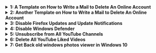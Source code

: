<details>
<summary><b>1: A Template on How to Write a Mail to Delete An Online Account</b></summary>
<pre>
<b>SUBJECT: Request To Delete My Account From Your Database</b>

Dear (Company Name) Team,

I have an account in your database with the name …………… and the email address that is linked to the account is ……………….
Meanwhile, for some reason, I have decided not to use the account again, therefore I request that you kindly delete my account from your database and also wipe all notifications if any.

From:
<b>Your Name.</b>
<b>Email Account.</b>
<b>Phone Number.</b>

NOTE: The name, email address and phone number that will be contained in the mail must be linked to the account you want to delete. This will be proof that you are the real owner of the account.
</pre>
</details>



<details>
<summary><b>2: Another Template on How to Write a Mail to Delete An Online Account</b></summary><br>
<pre>
<b>SUBJECT: Request To Delete My Account From Your Database</b>

To Whom It May Concern: I would like to hereby formally request the removal of all my personal and private details from your company database as soon as possible. I have recently noticed an increased amount of junk mail as well as telephone calls from companies that I have never been in touch with in the past which are very disruptive and intrusive.

However, in order to avoid this from continuing, I prefer have my details removed completely from your database as perhaps (name of company) has passed my details to a third party marketing company recently. Please confirm to me in writing that this has been done. I thank you in advance, Kind regards (Your name)

Meanwhile, if your mobile number is not linked to the account, there will be no need for you to add any phone number.

<b>Account deletion procedure</b>

The following described below are schematic approach for any account deletion.

-<b>Request</b>: A user who wishes to delete their account/data may have to submit an account deletion request.</b>
-<b>Validation</b>: Their support team member may have to cross-check your information with their internal database. If data matches, they will initiate the deletion process and notify you that the deletion has started.</b>
-<b>Deletion</b>: At this level, all the records of your account will be deleted.</b>
-<b>Final Notification</b>: Now, once the deletion process has been deleted, they will notify you that your account has been successfully deleted.</b>
</pre>
</details>


<details>
<summary><b>3: Disable Firefox Updates and Update Notifications</b></summary><br>
<b>Disable Updates using Enterprise Policy JSON (Windows/Linux/macOS)</b>

<hr><b>1. Open a plain text editor like notepad or notepad++ and paste the following code in it:</b><br>
<pre>
{
 "policies": {
    "DisableAppUpdate": true
  }
}
</pre>
<b>2. Save the file as a json file named: policies.json</b>

<hr><pre>
The following policy JSON file has to be saved in the installation directory of Firefox in a folder called <b>Distribution</b>. This folder is by default not included, and so you’ll have to create it manually. The default installation directories on the three platforms are as follows:

<b>Windows:</b>
    C:\Program Files\Mozilla Firefox\distribution or;
    C:\Program Files\Mozilla Firefox (x86)\distribution [if you’re running a 32-bit Firefox installation on a 64-bit Windows.]
    
<b>Linux:</b>
    firefox/distribution [where firefox is the installation directory for Firefox in the distribution you’re using,] or ;
    [you can specify a system-wide policy by saving the file inside] /etc/firefox/policies

<b>macOS:</b>
    Before you can install the file on your Mac, you need to remove the quarantine set by macOS which breaks an app should its installation be modified.
    To do that, open the terminal and navigate to the applications’ directory by running cd /Applications. Next, run the command: xattr -r -d com.apple.quarantine Firefox.app
    After doing that, save the policies.json file inside: /Applications/Firefox.app/Contents/Resources/distribution. You’ll have to make the directories if they’re not present.
    If you run Firefox after this and get an error message that ‘Firefox is damaged and can’t be opened. You should move it to the Trash‘, that means the quarantine wasn’t removed correctly.

</pre>
</details>



<details>
<summary><b>4: Disable Windows Defender</b></summary><br>

<a href="./windefender_disable.reg">windefender_disable.reg</a>

```OR```
Open notepad and make a rename file name as <code>disable.win.def.reg</code><br>
Copy and paste the below code into the reg file
<hr> 

<pre>
Windows Registry Editor Version 5.00

[HKEY_LOCAL_MACHINE\SOFTWARE\Policies\Microsoft\Windows Defender]
"DisableAntiSpyware"=dword:00000001

[HKEY_LOCAL_MACHINE\SOFTWARE\Policies\Microsoft\Windows Defender\Real-Time Protection]
"DisableBehaviorMonitoring"=dword:00000001
"DisableOnAccessProtection"=dword:00000001
"DisableScanOnRealtimeEnable"=dword:00000001
</pre>
<hr>

Save the File and double click on it.<br>
It'll give a warning, just ignore and click yes.<br>
You're done.
</details>


<details>
<summary><b>5: Unsubscribe from All YouTube Channels</b></summary><br>
<b>STEPS</b>

- Go to [YouTube Subscribed Channel List](https://www.youtube.com/feed/channels)
- Right Click and select Inspect Element.
- Go to Console and Paste the contents of <code>youtube-unsubscriber.js</code> listed below in the console and press Enter.
- The script will execute and it will sequentially unsubscribe you from all the channels you have subscribed to.
<hr>

<x> beginning of <code>youtube-unsubscriber.js</code> </x>

<pre>
var i = 0;
var c = document.querySelectorAll("ytd-channel-renderer:not(.ytd-item-section-renderer)").length;

L1N3();

function uzmanimNet () {    
    if (c == 0) return;

    el = document.querySelector('.ytd-subscribe-button-renderer');
    el.click();

    setTimeout(function () {
        var unSubBtn = document.getElementById("confirm-button").click();
        i++;
        c--;

        console.log(i + " Unsubscribed.(L1N3)");
        console.log(c + " left.");

        setTimeout(function () {
            el = document.querySelector("ytd-channel-renderer");
            el.parentNode.removeChild(el);

            L1N3();
        }, 250);
    }, 250);
}
</pre>
</details>

 
 <details>
<summary><b>6: Delete All YouTube Liked Videos</b></summary><br>
<b>STEPS</b>
 
- [Go Here](https://www.youtube.com/playlist?list=LL) to view list of all the videos you've liked to.
- Right Click and select Inspect Element.
- Go to Console and Paste the contents of <code>youtube-like-deleter.js</code> listed below in the console and press Enter.
- The script will execute and it will sequentially delete likes you from all the videos you have liked to.
<hr>

<x> beginning of <code>youtube-like-deleter.js</code> </x>

<pre>
function sleep(ms) {
    return new Promise(resolve => setTimeout(resolve, ms));
}

async function deleteLikedVideos() {
    'use strict';
    var items = document.querySelectorAll('#primary ytd-playlist-video-renderer yt-icon-button.dropdown-trigger > button[aria-label]');
    var out;

    for (var i = 0; i < items.length; i++) {
        items[i].click();
        out = setTimeout(function () {
            if (document.querySelector('tp-yt-paper-listbox.style-scope.ytd-menu-popup-renderer').lastElementChild) {
                document.querySelector('tp-yt-paper-listbox.style-scope.ytd-menu-popup-renderer').lastElementChild.click();
            }
        }, 100);
        await sleep(500); // sleep cause browser can not handle the process
        clearTimeout(out);
    }
}

deleteLikedVideos();
</pre>
</details>
 
 
 <details>
<summary><b>7: Get Back old windows photos viewer in Windows 10</b></summary><br>
<b>How to get Windows Photo Viewer back in Windows 10 (Home / Pro / Education)</b><br>
<code>Windows 10 has a bunch of new apps, including a new Photos app. I HATE the Photos app, it sucks. Slow & sluggish as hell. Here is the solution to bring back old Windows Photo Viewer.</code>
<hr>

<x> beginning of <code>enable_photo_viewer.reg</code> </x>

<pre>
Windows Registry Editor Version 5.00

[HKEY_CLASSES_ROOT\Applications\photoviewer.dll]

[HKEY_CLASSES_ROOT\Applications\photoviewer.dll\shell]

[HKEY_CLASSES_ROOT\Applications\photoviewer.dll\shell\open]
"MuiVerb"="@photoviewer.dll,-3043"

[HKEY_CLASSES_ROOT\Applications\photoviewer.dll\shell\open\command]
@=hex(2):25,00,53,00,79,00,73,00,74,00,65,00,6d,00,52,00,6f,00,6f,00,74,00,25,\
00,5c,00,53,00,79,00,73,00,74,00,65,00,6d,00,33,00,32,00,5c,00,72,00,75,00,\
6e,00,64,00,6c,00,6c,00,33,00,32,00,2e,00,65,00,78,00,65,00,20,00,22,00,25,\
00,50,00,72,00,6f,00,67,00,72,00,61,00,6d,00,46,00,69,00,6c,00,65,00,73,00,\
25,00,5c,00,57,00,69,00,6e,00,64,00,6f,00,77,00,73,00,20,00,50,00,68,00,6f,\
00,74,00,6f,00,20,00,56,00,69,00,65,00,77,00,65,00,72,00,5c,00,50,00,68,00,\
6f,00,74,00,6f,00,56,00,69,00,65,00,77,00,65,00,72,00,2e,00,64,00,6c,00,6c,\
00,22,00,2c,00,20,00,49,00,6d,00,61,00,67,00,65,00,56,00,69,00,65,00,77,00,\
5f,00,46,00,75,00,6c,00,6c,00,73,00,63,00,72,00,65,00,65,00,6e,00,20,00,25,\
00,31,00,00,00

[HKEY_CLASSES_ROOT\Applications\photoviewer.dll\shell\open\DropTarget]
"Clsid"="{FFE2A43C-56B9-4bf5-9A79-CC6D4285608A}"

[HKEY_CLASSES_ROOT\Applications\photoviewer.dll\shell\print]

[HKEY_CLASSES_ROOT\Applications\photoviewer.dll\shell\print\command]
@=hex(2):25,00,53,00,79,00,73,00,74,00,65,00,6d,00,52,00,6f,00,6f,00,74,00,25,\
00,5c,00,53,00,79,00,73,00,74,00,65,00,6d,00,33,00,32,00,5c,00,72,00,75,00,\
6e,00,64,00,6c,00,6c,00,33,00,32,00,2e,00,65,00,78,00,65,00,20,00,22,00,25,\
00,50,00,72,00,6f,00,67,00,72,00,61,00,6d,00,46,00,69,00,6c,00,65,00,73,00,\
25,00,5c,00,57,00,69,00,6e,00,64,00,6f,00,77,00,73,00,20,00,50,00,68,00,6f,\
00,74,00,6f,00,20,00,56,00,69,00,65,00,77,00,65,00,72,00,5c,00,50,00,68,00,\
6f,00,74,00,6f,00,56,00,69,00,65,00,77,00,65,00,72,00,2e,00,64,00,6c,00,6c,\
00,22,00,2c,00,20,00,49,00,6d,00,61,00,67,00,65,00,56,00,69,00,65,00,77,00,\
5f,00,46,00,75,00,6c,00,6c,00,73,00,63,00,72,00,65,00,65,00,6e,00,20,00,25,\
00,31,00,00,00

[HKEY_CLASSES_ROOT\Applications\photoviewer.dll\shell\print\DropTarget]
"Clsid"="{60fd46de-f830-4894-a628-6fa81bc0190d}"
</pre>

<b>Confirmed Working Windows 10 Versions</b><br>
<pre>
Version 1803 (OS build 17134)
Version 1709 (OS build 16299)
Version 1703 (OS build 15063)
Version 1607 (OS build 14393)
Version 1511 (OS build 10586)
Version 1507 (RTM) (OS build 10240)
Version 20H2
Version 21H2
</pre><br>
<b>Confirmed Working Windows 11 Versions</b><br>
<code>Version 21H2</code>
</details>

